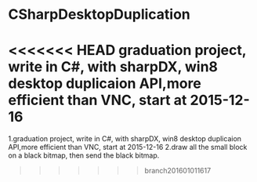 ﻿# CSharpDesktopDuplication
<<<<<<< HEAD
graduation project, write in C#, with sharpDX, win8 desktop duplicaion API,more efficient than VNC, start at 2015-12-16
=======
1.graduation project, write in C#, with sharpDX, win8 desktop duplicaion API,more efficient than VNC, start at 2015-12-16
2.draw all the small block on a black bitmap, then send the black bitmap.
>>>>>>> branch201601011617

